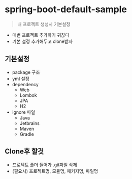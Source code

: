 # spring-boot-default-sample
> 내 프로젝트 생성시 기본설정

* 매번 프로젝트 추가하기 귀찮다
* 기본 설정 추가해두고 clone받자

## 기본설정
* package 구조
* yml 설정
* dependency
  + Web
  + Lombok
  + JPA
  + H2
* ignore 파일
  + Java
  + Jetbrains
  + Maven
  + Gradle

## Clone후 할것
* 프로젝트 폴더 들어가 .git파일 삭제
* (필요시) 프로젝트명, 모듈명, 패키지명, 파일명 
